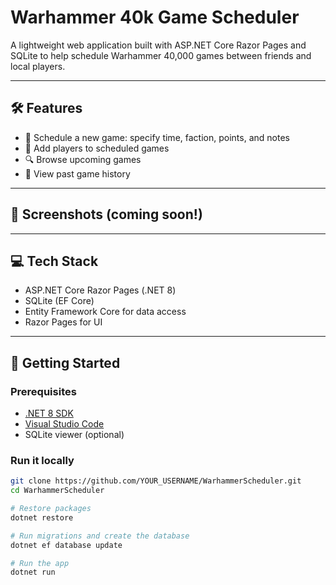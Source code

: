 # Warhammer 40k Game Scheduler

A lightweight web application built with ASP.NET Core Razor Pages and SQLite to help schedule Warhammer 40,000 games between friends and local players.

---

## 🛠 Features

- 📅 Schedule a new game: specify time, faction, points, and notes
- 👥 Add players to scheduled games
- 🔍 Browse upcoming games
- 📖 View past game history

---

## 📸 Screenshots (coming soon!)

---

## 💻 Tech Stack

- ASP.NET Core Razor Pages (.NET 8)
- SQLite (EF Core)
- Entity Framework Core for data access
- Razor Pages for UI

---

## 🚀 Getting Started

### Prerequisites

- [.NET 8 SDK](https://dotnet.microsoft.com/en-us/download/dotnet/8.0)
- [Visual Studio Code](https://code.visualstudio.com/)
- SQLite viewer (optional)

### Run it locally

```bash
git clone https://github.com/YOUR_USERNAME/WarhammerScheduler.git
cd WarhammerScheduler

# Restore packages
dotnet restore

# Run migrations and create the database
dotnet ef database update

# Run the app
dotnet run

